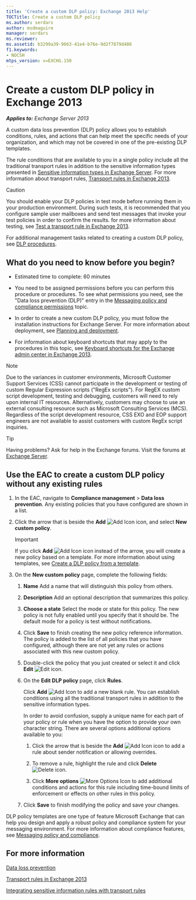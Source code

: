 ```yaml
---
title: 'Create a custom DLP policy: Exchange 2013 Help'
TOCTitle: Create a custom DLP policy
ms.author: serdars
author: msdmaguire
manager: serdars
ms.reviewer:
ms.assetid: b3299a39-9663-41e4-b76e-9d2f7879d486
f1.keywords:
- NOCSH
mtps_version: v=EXCHG.150
---
```


# Create a custom DLP policy in Exchange 2013

_**Applies to:** Exchange Server 2013_

A custom data loss prevention (DLP) policy allows you to establish conditions, rules, and actions that can help meet the specific needs of your organization, and which may not be covered in one of the pre-existing DLP templates.

The rule conditions that are available to you in a single policy include all the traditional transport rules in addition to the sensitive information types presented in [Sensitive information types in Exchange Server](../ExchangeServer/policy-and-compliance/data-loss-prevention/sensitive-information-types.md). For more information about transport rules, [Transport rules in Exchange 2013](mail-flow-rules-transport-rules-in-exchange-2013-exchange-2013-help.md).

> [!CAUTION]
> You should enable your DLP policies in test mode before running them in your production environment. During such tests, it is recommended that you configure sample user mailboxes and send test messages that invoke your test policies in order to confirm the results. for more information about testing, see [Test a transport rule in Exchange 2013](test-transport-rules-exchange-2013-help.md).

For additional management tasks related to creating a custom DLP policy, see [DLP procedures](dlp-procedures-exchange-2013-help.md).

## What do you need to know before you begin?

- Estimated time to complete: 60 minutes

- You need to be assigned permissions before you can perform this procedure or procedures. To see what permissions you need, see the "Data loss prevention (DLP)" entry in the [Messaging policy and compliance permissions](messaging-policy-and-compliance-permissions-exchange-2013-help.md) topic.

- In order to create a new custom DLP policy, you must follow the installation instructions for Exchange Server. For more information about deployment, see [Planning and deployment](planning-and-deployment-for-exchange-2013-installation-instructions.md).

- For information about keyboard shortcuts that may apply to the procedures in this topic, see [Keyboard shortcuts for the Exchange admin center in Exchange 2013](keyboard-shortcuts-in-the-exchange-admin-center-2013-help.md).

> [!NOTE]
> Due to the variances in customer environments, Microsoft Customer Support Services (CSS) cannot participate in the development or testing of custom Regular Expression scripts ("RegEx scripts"). For RegEX custom script development, testing and debugging, customers will need to rely upon internal IT resources. Alternatively, customers may choose to use an external consulting resource such as Microsoft Consulting Services (MCS). Regardless of the script development resource, CSS EXO and EOP support engineers are not available to assist customers with custom RegEx script inquiries.

> [!TIP]
> Having problems? Ask for help in the Exchange forums. Visit the forums at [Exchange Server](https://social.technet.microsoft.com/forums/office/home?category=exchangeserver).

## Use the EAC to create a custom DLP policy without any existing rules

1. In the EAC, navigate to **Compliance management** \> **Data loss prevention**. Any existing policies that you have configured are shown in a list.

2. Click the arrow that is beside the **Add** ![Add Icon](images/ITPro_EAC_AddIcon.gif) icon, and select **New custom policy**.

    > [!IMPORTANT]
    > If you click **Add** ![Add Icon](images/ITPro_EAC_AddIcon.gif) icon instead of the arrow, you will create a new policy based on a template. For more information about using templates, see [Create a DLP policy from a template](create-dlp-policy-from-template-exchange-2013-help.md).

3. On the **New custom policy** page, complete the following fields:

   1. **Name** Add a name that will distinguish this policy from others.

   2. **Description** Add an optional description that summarizes this policy.

   3. **Choose a state** Select the mode or state for this policy. The new policy is not fully enabled until you specify that it should be. The default mode for a policy is test without notifications.

   4. Click **Save** to finish creating the new policy reference information. The policy is added to the list of all policies that you have configured, although there are not yet any rules or actions associated with this new custom policy.

   5. Double-click the policy that you just created or select it and click **Edit** ![Edit icon](images/ITPro_EAC_EditIcon.gif).

   6. On the **Edit DLP policy** page, click **Rules**.

      Click **Add** ![Add Icon](images/ITPro_EAC_AddIcon.gif) to add a new blank rule. You can establish conditions using all the traditional transport rules in addition to the sensitive information types.

      In order to avoid confusion, supply a unique name for each part of your policy or rule when you have the option to provide your own character string. There are several options additional options available to you:

      1. Click the arrow that is beside the **Add** ![Add Icon](images/ITPro_EAC_AddIcon.gif) icon to add a rule about sender notification or allowing overrides.

      2. To remove a rule, highlight the rule and click **Delete** ![Delete icon](images/ITPro_EAC_DeleteIcon.gif).

      3. Click **More options** ![More Options Icon](images/ITPro_EAC_MoreOptionsIcon.gif) to add additional conditions and actions for this rule including time-bound limits of enforcement or effects on other rules in this policy.

   7. Click **Save** to finish modifying the policy and save your changes.

DLP policy templates are one type of feature Microsoft Exchange that can help you design and apply a robust policy and compliance system for your messaging environment. For more information about compliance features, see [Messaging policy and compliance](messaging-policy-and-compliance-exchange-2013-help.md).

## For more information

[Data loss prevention](data-loss-prevention-exchange-2013-help.md)

[Transport rules in Exchange 2013](mail-flow-rules-transport-rules-in-exchange-2013-exchange-2013-help.md)

[Integrating sensitive information rules with transport rules](integrate-sensitive-information-rules-exchange-2013-help.md)